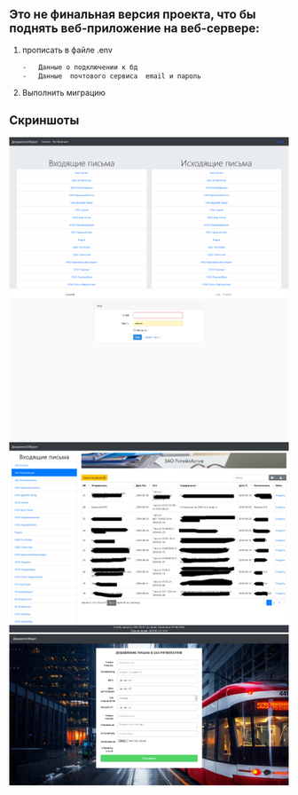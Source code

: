 ## Это не финальная версия проекта, что бы поднять веб-приложение на веб-сервере:
1.	прописать в файле .env

		-	Данные о подключении к бд
		-	Данные  почтового сервиса  email и пароль
		
2.  Выполнить миграцию

## Скриншоты
![pic_1](https://github.com/yankazimirchick/MailAndDoc/blob/master/Screenshot_1.png)
![pic_2](https://github.com/yankazimirchick/MailAndDoc/blob/master/Screenshot_2.png)
![pic_3](https://github.com/yankazimirchick/MailAndDoc/blob/master/Screenshot_3.jpg)
![Pic_4](https://github.com/yankazimirchick/MailAndDoc/blob/master/Screenshot_4.jpg)

